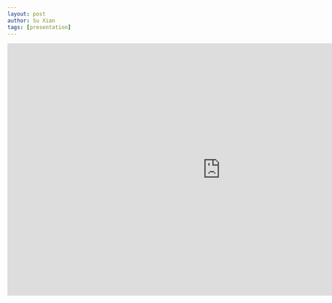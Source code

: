 ```yaml
---
layout: post
author: Su Xian
tags: [presentation]
---
```


<iframe src="https://docs.google.com/presentation/d/e/2PACX-1vQ0poGNuSrm3h17FKzQxOt-YfrjnbamWgnv6BpWwaIinpiQM8n6Abe7jOl1bN26NSOQuLJs9ur2Z1TW/embed?start=false&loop=false&delayms=3000" frameborder="0" width="960" height="569" allowfullscreen="true" mozallowfullscreen="true" webkitallowfullscreen="true"></iframe>
